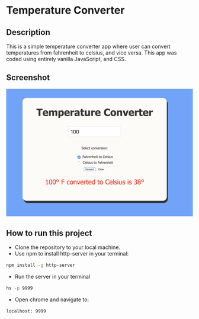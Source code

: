# Temperature Converter

## Description
This is a simple temperature converter app where user can convert temperatures from fahrenheit to celsius, and vice versa. This app was coded using entirely vanilla JavaScript, and CSS.

## Screenshot
![main screen shot](./screenshots/converter.png)

## How to run this project
* Clone the repository to your local machine.
* Use npm to install http-server in your terminal:
```sh
npm install -g http-server
```
* Run the server in your terminal
```sh
hs -p 9999
```
* Open chrome and navigate to:
```
localhost: 9999
```
